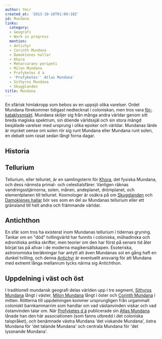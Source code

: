 ```yaml
---
author: Ymir
created_at: '2013-10-18T01:09:18Z'
id: Mundana
links:
  category:
  - Geografi
  - Work in progress
  mention:
  - Antichyr
  - Corinth Mundana
  - Damoklenes hallar
  - Khora
  - Meharcarans peripeti
  - Milon Mundana
  - Profyketes d ä
  - 'Profyketes'' Atlas Mundana'
  - Sithyros Mundana
  - Skugglanden
title: Mundana
---
```


En sfärisk himlakropp som bebos av en uppsjö olika varelser. Ordet Mundana förekommer tidigast
nedtecknat i coloniskan, men tros vara [för-kataklysmiskt]. Mundana skiljer sig från många andra
världar genom sitt breda magiska spektrum, sin döende världssjäl och sin stora mängd besjälade
varelser med ursprung i olika epoker och världar. Mundanas lärde är mycket oense om solen rör sig
runt Mundana eller Mundana runt solen, en debatt som rasat sedan långt forna dagar.

Historia
--------

Tellurium
---------

Tellurium, eller telluriet, är en samlingsterm för [Khora], det fysiska Mundana, och dess närmsta
primal- och celestialsfärer. Vanligen räknas vandringsstjärnorna, solen, månen, andeplanet,
drömplanet, och elementplanen till telluriet. Kosmologer är osäkra på om [Skugglanden] och
[Damoklenes hallar] bör ses som en del av Mundanas tellurium eller ett gränsland till helt andra och
främmande världar.

Antichthon
----------

En sfär som tros ha existerat inom Mundanas tellurium i tidernas gryning. Tankar om en "död"
tvillingvärld har funnits i coloniska, mûhadinska och edronitiska antika skrifter, men teorier om
den har först på senare tid åter börjat tas på allvar i de moderna magikersällskapen. Esoteriska,
astronomiska beräkningar har antytt att även Mundanas sol en gång haft en dunkel tvilling, och denna
[Antichyr] är eventuellt ansvarig för att Mundana med extremt långa mellanrum tycks närma sig
Antichthon.

Uppdelning i väst och öst
-------------------------

I traditionell mundansk geografi delas världen upp i tre segment, [Sithyros Mundana] långt i väster,
[Milon Mundana] långt i öster och [Corinth Mundana] i mitten. Rötterna till uppdelningen kommer
ursprungligen från urgammalt coloniskt barnkammarrim som handlar om vad västanvinden viskar och vad
östanvinden talar om. När [Profyketes d ä] publicerade sin [Atlas Mundana] lånade han den här
associationen (som fanns utbredd i det coloniska talspråket), och benämnade västra Mundana 'det
viskande Mundana', östra Mundana för 'det talande Mundana' och centrala Mundana för 'det lyssnande
Mundana'.

  [för-kataklysmiskt]: Meharcarans_peripeti
  [Khora]: Khora
  [Skugglanden]: Skugglanden
  [Damoklenes hallar]: Damoklenes_hallar
  [Antichyr]: Antichyr
  [Sithyros Mundana]: Sithyros_Mundana
  [Milon Mundana]: Milon_Mundana
  [Corinth Mundana]: Corinth_Mundana
  [Profyketes d ä]: Profyketes_d_ä
  [Atlas Mundana]: Profyketes_Atlas_Mundana